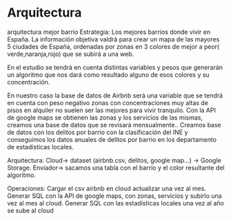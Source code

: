 # Arquitectura
arquitectura mejor barrio
Estrategia:
Los mejores barrios donde vivir en España. 
La información objetiva valdrá para crear un mapa de las mayores 5 ciudades de España, ordenadas por zonas en 3 colores de mejor a peor( verde,naranja,rojo) que se subirá a una web.

En el estudio se tendrá en cuenta distintas variables y pesos que generarán un algoritmo que nos dará como resultado alguno de esos colores y su concentración.

En nuestro caso la base de datos de Airbnb será una variable que se tendrá en cuenta con peso negativo zonas con concentraciones muy altas de pisos en alquiler no suelen ser las mejores para vivir tranquilo.
Con la API de google maps se obtienen las zonas y los servicios de las mismas, creamos una base de datos que se revisará mensualmente..
Creamos base de datos con los delitos por barrio con la clasificación del INE y conseguimos los datos anuales de delitos por barrio en los departamento de estadísticas locales.

Arquitectura:
Cloud→ dataset (airbnb.csv, delitos, google map...) → Google Storage.
Enviador→ sacamos una tabla con el barrio y el color resultante del algoritmo.

Operaciones:
Cargar el csv airbnb en cloud actualizar una vez al mes.
Generar SQL con la API de google maps, con zonas, servicios y subirlo una vez al mes al cloud.
Generar SQL con las estadísticas locales una vez al año se sube al cloud 
